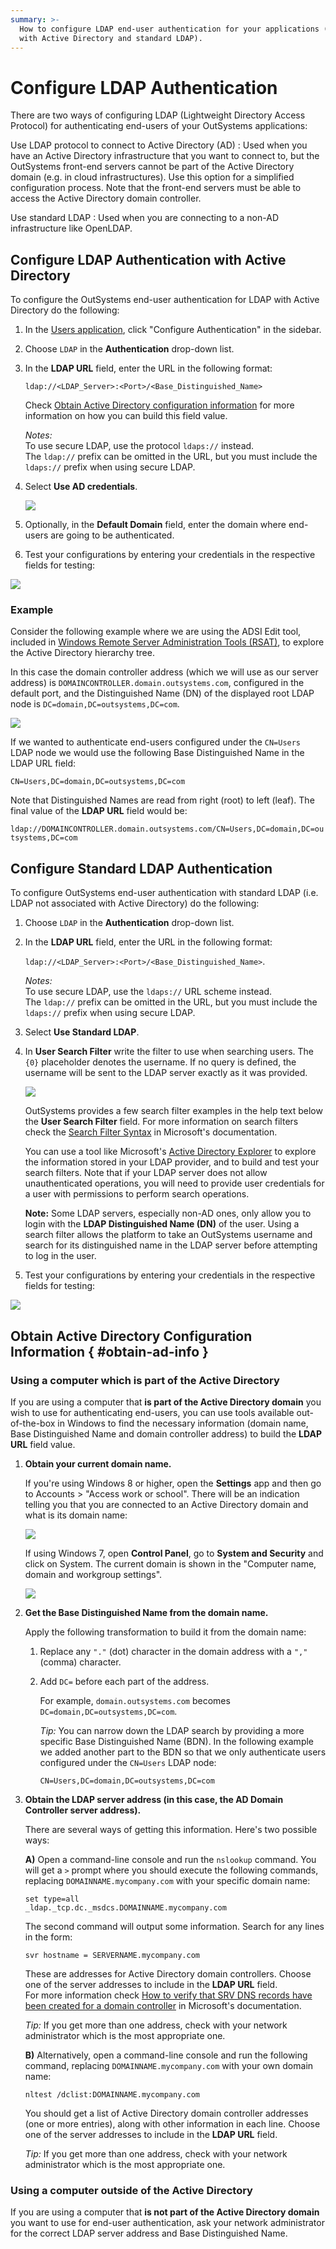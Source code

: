 ```yaml
---
summary: >-
  How to configure LDAP end-user authentication for your applications (both LDAP
  with Active Directory and standard LDAP).
---
```


# Configure LDAP Authentication

There are two ways of configuring LDAP \(Lightweight Directory Access Protocol\) for authenticating end-users of your OutSystems applications:

Use LDAP protocol to connect to Active Directory \(AD\) : Used when you have an Active Directory infrastructure that you want to connect to, but the OutSystems front-end servers cannot be part of the Active Directory domain \(e.g. in cloud infrastructures\). Use this option for a simplified configuration process. Note that the front-end servers must be able to access the Active Directory domain controller.

Use standard LDAP : Used when you are connecting to a non-AD infrastructure like OpenLDAP.

## Configure LDAP Authentication with Active Directory

To configure the OutSystems end-user authentication for LDAP with Active Directory do the following:

1. In the [Users application](https://github.com/danielmarquespt/docs-product/tree/e7ea3f444d5129dab245c69ab72ae091554bc4fb/src/develop/security/end-user-manage/accessing-users.md%3E), click "Configure Authentication" in the sidebar.
2. Choose `LDAP` in the **Authentication** drop-down list.
3. In the **LDAP URL** field, enter the URL in the following format:

   `ldap://<LDAP_Server>:<Port>/<Base_Distinguished_Name>`

   Check [Obtain Active Directory configuration information](configure-ldap.md#obtain-ad-info%3E) for more information on how you can build this field value.

   _Notes:_  
   To use secure LDAP, use the protocol `ldaps://` instead.  
   The `ldap://` prefix can be omitted in the URL, but you must include the `ldaps://` prefix when using secure LDAP.

4. Select **Use AD credentials**.

   ![](../../../../../.gitbook/assets/users-auth-ldap-ad.png)

5. Optionally, in the **Default Domain** field, enter the domain where end-users are going to be authenticated.
6. Test your configurations by entering your credentials in the respective fields for testing:

![](https://github.com/danielmarquespt/docs-product/tree/e7ea3f444d5129dab245c69ab72ae091554bc4fb/src/develop/security/end-user-manage/end-user-authentication/images/users-auth-test-configuration.png%3E)

### Example

Consider the following example where we are using the ADSI Edit tool, included in [Windows Remote Server Administration Tools \(RSAT\)](https://support.microsoft.com/en-us/help/2693643/remote-server-administration-tools-rsat-for-windows-operating-systems>), to explore the Active Directory hierarchy tree.

In this case the domain controller address \(which we will use as our server address\) is `DOMAINCONTROLLER.domain.outsystems.com`, configured in the default port, and the Distinguished Name \(DN\) of the displayed root LDAP node is `DC=domain,DC=outsystems,DC=com`.

![](../../../../../.gitbook/assets/adsi-domaincontroller.png)

If we wanted to authenticate end-users configured under the `CN=Users` LDAP node we would use the following Base Distinguished Name in the LDAP URL field:

`CN=Users,DC=domain,DC=outsystems,DC=com`

Note that Distinguished Names are read from right \(root\) to left \(leaf\). The final value of the **LDAP URL** field would be:

`ldap://DOMAINCONTROLLER.domain.outsystems.com/CN=Users,DC=domain,DC=outsystems,DC=com`

## Configure Standard LDAP Authentication

To configure OutSystems end-user authentication with standard LDAP \(i.e. LDAP not associated with Active Directory\) do the following:

1. Choose `LDAP` in the **Authentication** drop-down list.
2. In the **LDAP URL** field, enter the URL in the following format:

   `ldap://<LDAP_Server>:<Port>/<Base_Distinguished_Name>`.

   _Notes:_  
   To use secure LDAP, use the `ldaps://` URL scheme instead.  
   The `ldap://` prefix can be omitted in the URL, but you must include the `ldaps://` prefix when using secure LDAP.

3. Select **Use Standard LDAP**.
4. In **User Search Filter** write the filter to use when searching users. The `{0}` placeholder denotes the username. If no query is defined, the username will be sent to the LDAP server exactly as it was provided.

   ![](https://github.com/danielmarquespt/docs-product/tree/e7ea3f444d5129dab245c69ab72ae091554bc4fb/src/develop/security/end-user-manage/end-user-authentication/images/ldap-user-search-filter.png%3E)

   OutSystems provides a few search filter examples in the help text below the **User Search Filter** field. For more information on search filters check the [Search Filter Syntax](https://docs.microsoft.com/en-us/windows/desktop/adsi/search-filter-syntax>) in Microsoft's documentation.

   You can use a tool like Microsoft's [Active Directory Explorer](https://docs.microsoft.com/en-us/sysinternals/downloads/adexplorer>) to explore the information stored in your LDAP provider, and to build and test your search filters. Note that if your LDAP server does not allow unauthenticated operations, you will need to provide user credentials for a user with permissions to perform search operations.

   **Note:** Some LDAP servers, especially non-AD ones, only allow you to login with the **LDAP Distinguished Name \(DN\)** of the user. Using a search filter allows the platform to take an OutSystems username and search for its distinguished name in the LDAP server before attempting to log in the user.

5. Test your configurations by entering your credentials in the respective fields for testing:

![](https://github.com/danielmarquespt/docs-product/tree/e7ea3f444d5129dab245c69ab72ae091554bc4fb/src/develop/security/end-user-manage/end-user-authentication/images/users-auth-test-configuration.png%3E)

## Obtain Active Directory Configuration Information { \#obtain-ad-info }

### Using a computer which is part of the Active Directory

If you are using a computer that **is part of the Active Directory domain** you wish to use for authenticating end-users, you can use tools available out-of-the-box in Windows to find the necessary information \(domain name, Base Distinguished Name and domain controller address\) to build the **LDAP URL** field value.

1. **Obtain your current domain name.**

   If you're using Windows 8 or higher, open the **Settings** app and then go to Accounts &gt; "Access work or school". There will be an indication telling you that you are connected to an Active Directory domain and what is its domain name:

   ![](https://github.com/danielmarquespt/docs-product/tree/e7ea3f444d5129dab245c69ab72ae091554bc4fb/src/develop/security/end-user-manage/end-user-authentication/images/domain-howto-win10.png%3E)

   If using Windows 7, open **Control Panel**, go to **System and Security** and click on System. The current domain is shown in the "Computer name, domain and workgroup settings".

   ![](https://github.com/danielmarquespt/docs-product/tree/e7ea3f444d5129dab245c69ab72ae091554bc4fb/src/develop/security/end-user-manage/end-user-authentication/images/domain-howto-win7.png%3E)

2. **Get the Base Distinguished Name from the domain name.**

   Apply the following transformation to build it from the domain name:

   1. Replace any `"."` \(dot\) character in the domain address with a `","` \(comma\) character.  
   2. Add `DC=` before each part of the address.

      For example, `domain.outsystems.com` becomes `DC=domain,DC=outsystems,DC=com`.

      _Tip:_ You can narrow down the LDAP search by providing a more specific Base Distinguished Name \(BDN\). In the following example we added another part to the BDN so that we only authenticate users configured under the `CN=Users` LDAP node:

      `CN=Users,DC=domain,DC=outsystems,DC=com`

3. **Obtain the LDAP server address \(in this case, the AD Domain Controller server address\).**

   There are several ways of getting this information. Here's two possible ways:

   **A\)** Open a command-line console and run the `nslookup` command. You will get a `>` prompt where you should execute the following commands, replacing `DOMAINNAME.mycompany.com` with your specific domain name:

   `set type=all`  
   `_ldap._tcp.dc._msdcs.DOMAINNAME.mycompany.com`

   The second command will output some information. Search for any lines in the form:

   `svr hostname = SERVERNAME.mycompany.com`

   These are addresses for Active Directory domain controllers. Choose one of the server addresses to include in the **LDAP URL** field.  
   For more information check [How to verify that SRV DNS records have been created for a domain controller](https://support.microsoft.com/en-us/help/816587/how-to-verify-that-srv-dns-records-have-been-created-for-a-domain-cont>) in Microsoft's documentation.

   _Tip:_ If you get more than one address, check with your network administrator which is the most appropriate one.

   **B\)** Alternatively, open a command-line console and run the following command, replacing `DOMAINNAME.mycompany.com` with your own domain name:

   `nltest /dclist:DOMAINNAME.mycompany.com`

   You should get a list of Active Directory domain controller addresses \(one or more entries\), along with other information in each line. Choose one of the server addresses to include in the **LDAP URL** field.

   _Tip:_ If you get more than one address, check with your network administrator which is the most appropriate one.

### Using a computer outside of the Active Directory

If you are using a computer that **is not part of the Active Directory domain** you want to use for end-user authentication, ask your network administrator for the correct LDAP server address and Base Distinguished Name.


